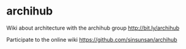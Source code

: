 archihub
========

Wiki about architecture with the archihub group 
http://bit.ly/archihub

Participate to the online wiki 
https://github.com/sinsunsan/archihub
